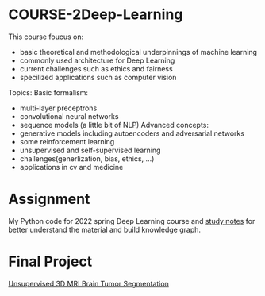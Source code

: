 # COURSE-2Deep-Learning

This course foucus on:
- basic theoretical and methodological underpinnings of machine learning
- commonly used architecture for Deep Learning
- current challenges such as ethics and fairness
- specilized applications such as computer vision

Topics:
Basic formalism:
- multi-layer preceptrons
- convolutional neural networks
- sequence models (a little bit of NLP)
Advanced concepts:
- generative models including autoencoders and adversarial networks
- some reinforcement learning
- unsupervised and self-supervised learning
- challenges(generlization, bias, ethics, ...)
- applications in cv and medicine

# Assignment

My Python code for 2022 spring Deep Learning course and [study notes](https://github.com/tinghe14/COURSE-2Deep-Learning/blob/main/Study%20Note.md) for better understand the material and build knowledge graph.

# Final Project

[Unsupervised 3D MRI Brain Tumor Segmentation](https://github.com/tinghe14/COURSE-2Deep-Learning/tree/main/Final%20Project)
